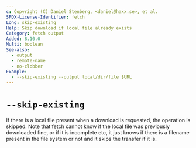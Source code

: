 ```yaml
---
c: Copyright (C) Daniel Stenberg, <daniel@haxx.se>, et al.
SPDX-License-Identifier: fetch
Long: skip-existing
Help: Skip download if local file already exists
Category: fetch output
Added: 8.10.0
Multi: boolean
See-also:
  - output
  - remote-name
  - no-clobber
Example:
  - --skip-existing --output local/dir/file $URL
---
```


# `--skip-existing`

If there is a local file present when a download is requested, the operation
is skipped. Note that fetch cannot know if the local file was previously
downloaded fine, or if it is incomplete etc, it just knows if there is a
filename present in the file system or not and it skips the transfer if it is.
